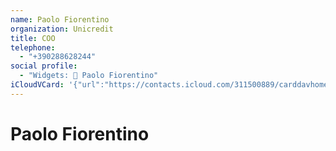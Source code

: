 ```yaml
---
name: Paolo Fiorentino
organization: Unicredit
title: COO
telephone:
  - "+390288628244"
social profile:
  - "Widgets: 🔄 Paolo Fiorentino"
iCloudVCard: '{"url":"https://contacts.icloud.com/311500889/carddavhome/card/MWRmZjZlNzktNmQ4MC00YzcyLThiMDQtNjJjNzYyNTdjYzQ0.vcf","etag":"\"kmfhbykr\"","data":"BEGIN:VCARD\r\nVERSION:3.0\r\nFN:\r\nN:Fiorentino;Paolo;;;\r\nUID:1dff6e79-6d80-4c72-8b04-62c76257cc44\r\nPRODID:ez-vcard 0.9.13-fc\r\nREV:2025-04-03T22:15:00Z\r\nORG:Unicredit;\r\nTITLE:COO\r\nTEL:+390288628244\r\nX-SOCIALPROFILE;CHARSET=UTF-8;TYPE=widgets:🔄 Paolo Fiorentino\r\nEND:VCARD"}'
---
```

# Paolo Fiorentino
